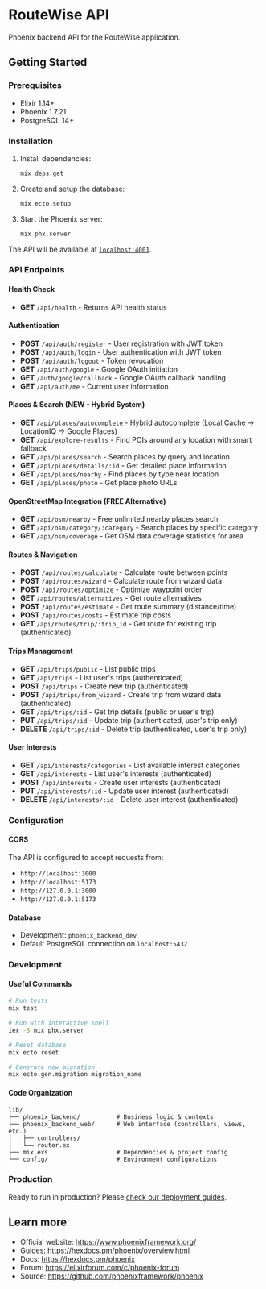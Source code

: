 # RouteWise API

Phoenix backend API for the RouteWise application.

## Getting Started

### Prerequisites
- Elixir 1.14+
- Phoenix 1.7.21
- PostgreSQL 14+

### Installation

1. Install dependencies:
   ```bash
   mix deps.get
   ```

2. Create and setup the database:
   ```bash
   mix ecto.setup
   ```

3. Start the Phoenix server:
   ```bash
   mix phx.server
   ```

The API will be available at [`localhost:4001`](http://localhost:4001).

### API Endpoints

#### Health Check
- **GET** `/api/health` - Returns API health status

#### Authentication
- **POST** `/api/auth/register` - User registration with JWT token
- **POST** `/api/auth/login` - User authentication with JWT token
- **POST** `/api/auth/logout` - Token revocation
- **GET** `/api/auth/google` - Google OAuth initiation
- **GET** `/auth/google/callback` - Google OAuth callback handling
- **GET** `/api/auth/me` - Current user information

#### Places & Search (NEW - Hybrid System)
- **GET** `/api/places/autocomplete` - Hybrid autocomplete (Local Cache → LocationIQ → Google Places)
- **GET** `/api/explore-results` - Find POIs around any location with smart fallback
- **GET** `/api/places/search` - Search places by query and location
- **GET** `/api/places/details/:id` - Get detailed place information
- **GET** `/api/places/nearby` - Find places by type near location
- **GET** `/api/places/photo` - Get place photo URLs

#### OpenStreetMap Integration (FREE Alternative)
- **GET** `/api/osm/nearby` - Free unlimited nearby places search
- **GET** `/api/osm/category/:category` - Search places by specific category
- **GET** `/api/osm/coverage` - Get OSM data coverage statistics for area

#### Routes & Navigation
- **POST** `/api/routes/calculate` - Calculate route between points
- **POST** `/api/routes/wizard` - Calculate route from wizard data
- **POST** `/api/routes/optimize` - Optimize waypoint order
- **GET** `/api/routes/alternatives` - Get route alternatives
- **POST** `/api/routes/estimate` - Get route summary (distance/time)
- **POST** `/api/routes/costs` - Estimate trip costs
- **GET** `/api/routes/trip/:trip_id` - Get route for existing trip (authenticated)

#### Trips Management
- **GET** `/api/trips/public` - List public trips
- **GET** `/api/trips` - List user's trips (authenticated)
- **POST** `/api/trips` - Create new trip (authenticated)
- **POST** `/api/trips/from_wizard` - Create trip from wizard data (authenticated)
- **GET** `/api/trips/:id` - Get trip details (public or user's trip)
- **PUT** `/api/trips/:id` - Update trip (authenticated, user's trip only)
- **DELETE** `/api/trips/:id` - Delete trip (authenticated, user's trip only)

#### User Interests
- **GET** `/api/interests/categories` - List available interest categories
- **GET** `/api/interests` - List user's interests (authenticated)
- **POST** `/api/interests` - Create user interests (authenticated)
- **PUT** `/api/interests/:id` - Update user interest (authenticated)
- **DELETE** `/api/interests/:id` - Delete user interest (authenticated)

### Configuration

#### CORS
The API is configured to accept requests from:
- `http://localhost:3000`
- `http://localhost:5173`
- `http://127.0.0.1:3000`
- `http://127.0.0.1:5173`

#### Database
- Development: `phoenix_backend_dev`
- Default PostgreSQL connection on `localhost:5432`

### Development

#### Useful Commands
```bash
# Run tests
mix test

# Run with interactive shell
iex -S mix phx.server

# Reset database
mix ecto.reset

# Generate new migration
mix ecto.gen.migration migration_name
```

#### Code Organization
```
lib/
├── phoenix_backend/          # Business logic & contexts
├── phoenix_backend_web/      # Web interface (controllers, views, etc.)
│   ├── controllers/
│   └── router.ex
├── mix.exs                   # Dependencies & project config
└── config/                   # Environment configurations
```

### Production

Ready to run in production? Please [check our deployment guides](https://hexdocs.pm/phoenix/deployment.html).

## Learn more

  * Official website: https://www.phoenixframework.org/
  * Guides: https://hexdocs.pm/phoenix/overview.html
  * Docs: https://hexdocs.pm/phoenix
  * Forum: https://elixirforum.com/c/phoenix-forum
  * Source: https://github.com/phoenixframework/phoenix
